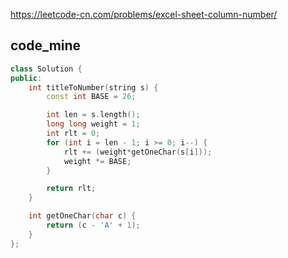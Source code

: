 
https://leetcode-cn.com/problems/excel-sheet-column-number/

## code_mine 

```cpp
class Solution {
public:
    int titleToNumber(string s) {
        const int BASE = 26;

        int len = s.length();
        long long weight = 1;
        int rlt = 0;
        for (int i = len - 1; i >= 0; i--) {
            rlt += (weight*getOneChar(s[i]));
            weight *= BASE;
        }

        return rlt;
    }

    int getOneChar(char c) {
        return (c - 'A' + 1);
    }
};
```